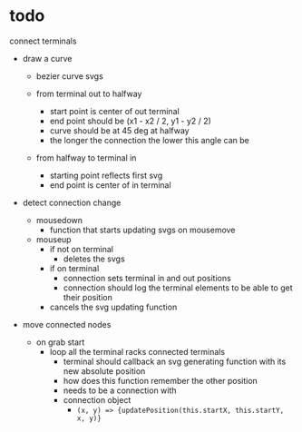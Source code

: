 # todo

connect terminals

- draw a curve

  - bezier curve svgs

  - from terminal out to halfway
    - start point is center of out terminal
    - end point should be (x1 - x2 / 2, y1 - y2 / 2)
    - curve should be at 45 deg at halfway
    - the longer the connection the lower this angle can be
  - from halfway to terminal in
    - starting point reflects first svg
    - end point is center of in terminal

- detect connection change

  - mousedown
    - function that starts updating svgs on mousemove 
  - mouseup 
    - if not on terminal
      - deletes the svgs
    - if on terminal
      - connection sets terminal in and out positions
      - connection should log the terminal elements to be able to get their position
    - cancels the svg updating function

- move connected nodes

  - on grab start
    - loop all the terminal racks connected terminals
      - terminal should callback an svg generating function with its new absolute position
      - how does this function remember the other position
      - needs to be a connection with
      - connection object
        - `(x, y) => {updatePosition(this.startX, this.startY, x, y)}`


